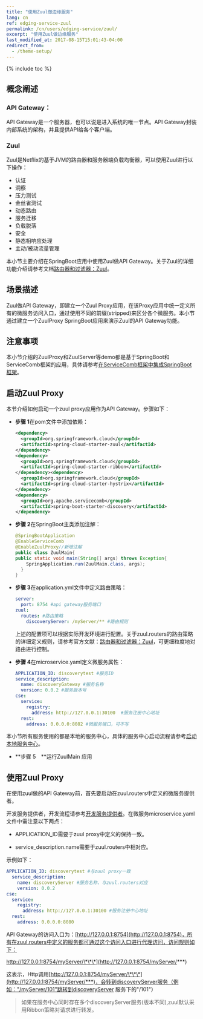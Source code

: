 ```yaml
---
title: "使用Zuul做边缘服务"
lang: cn
ref: edging-service-zuul
permalink: /cn/users/edging-service/zuul/
excerpt: "使用Zuul做边缘服务"
last_modified_at: 2017-08-15T15:01:43-04:00
redirect_from:
  - /theme-setup/
---
```


{% include toc %}
## 概念阐述

### API Gateway：

API Gateway是一个服务器，也可以说是进入系统的唯一节点。API Gateway封装内部系统的架构，并且提供API给各个客户端。

### Zuul

Zuul是Netflix的基于JVM的路由器和服务器端负载均衡器，可以使用Zuul进行以下操作：

* 认证
* 洞察
* 压力测试
* 金丝雀测试
* 动态路由
* 服务迁移
* 负载脱落
* 安全
* 静态相响应处理
* 主动/被动流量管理

本小节主要介绍在SpringBoot应用中使用Zuul做API Gateway。关于Zuul的详细功能介绍请参考文档[路由器和过滤器：Zuul](https://springcloud.cc/spring-cloud-dalston.html#_router_and_filter_zuul)。

## 场景描述

Zuul做API Gateway，即建立一个Zuul Proxy应用，在该Proxy应用中统一定义所有的微服务访问入口，通过使用不同的前缀\(stripped\)来区分各个微服务。本小节通过建立一个ZuulProxy SpringBoot应用来演示Zuul的API Gateway功能。

## 注意事项

本小节介绍的ZuulProxy和ZuulServer等demo都是基于SpringBoot和ServiceComb框架的应用，具体请参考[在ServiceComb框架中集成SpringBoot框架](/cn/users/use-servicecomb-in-spring-boot/)。

## 启动Zuul Proxy

本节介绍如何启动一个zuul proxy应用作为API Gateway。步骤如下：

* **步骤 1**在pom文件中添加依赖：

   ```xml
   <dependency> 
     <groupId>org.springframework.cloud</groupId>  
     <artifactId>spring-cloud-starter-zuul</artifactId> 
   </dependency>
   <dependency> 
     <groupId>org.springframework.cloud</groupId>  
     <artifactId>spring-cloud-starter-ribbon</artifactId> 
   </dependency><dependency> 
     <groupId>org.springframework.cloud</groupId>  
     <artifactId>spring-cloud-starter-hystrix</artifactId> 
   </dependency>
   <dependency> 
     <groupId>org.apache.servicecomb</groupId>  
     <artifactId>spring-boot-starter-discovery</artifactId> 
   </dependency>
   ```

* **步骤 2**在SpringBoot主类添加注解：

   ```java
   @SpringBootApplication
   @EnableServiceComb
   @EnableZuulProxy//新增注解
   public class ZuulMain{
   public static void main(String[] args) throws Exception{
       SpringApplication.run(ZuulMain.class, args);
     }
   }
   ```

* **步骤 3**在application.yml文件中定义路由策略：

   ```yaml
   server:
     port: 8754 #api gateway服务端口
   zuul:
     routes: #路由策略
       discoveryServer: /myServer/** #路由规则
   ```
   
   上述的配置项可以根据实际开发环境进行配置。关于zuul.routers的路由策略的详细定义规则，请参考官方文献：[路由器和过滤器：Zuul](https://springcloud.cc/spring-cloud-dalston.html#_router_and_filter_zuul)，可更细粒度地对路由进行控制。

* **步骤 4**在microservice.yaml定义微服务属性：

   ```yaml
   APPLICATION_ID: discoverytest #服务ID
   service_description:
     name: discoveryGateway #服务名称
     version: 0.0.2 #服务版本号
   cse:
     service:
       registry:
         address: http://127.0.0.1:30100  #服务注册中心地址
     rest:
       address: 0.0.0.0:8082 #微服务端口，可不写
   ```

本小节所有服务使用的都是本地的服务中心，具体的服务中心启动流程请参考[启动本地服务中心](/cn/users/setup-environment/#运行service-center)。

* **步骤 5　**运行ZuulMain 应用

## 使用Zuul Proxy

在使用zuul做的API Gateway前，首先要启动在zuul.routers中定义的微服务提供者。

开发服务提供者，开发流程请参考[开发服务提供者](/cn/users/service-definition/)。在微服务microservice.yaml文件中需注意以下两点：

* APPLICATION\_ID需要于zuul proxy中定义的保持一致。

* service\_description.name需要于zuul.routers中相对应。

示例如下：

```yaml
APPLICATION_ID: discoverytest #与zuul proxy一致
  service_description:
    name: discoveryServer #服务名称，与zuul.routers对应
    version: 0.0.2
cse:
  service:
    registry:
      address: http://127.0.0.1:30100 #服务注册中心地址
  rest:
    address: 0.0.0.0:8080
```

API Gateway的访问入口为：[http://127.0.0.1:8754](http://127.0.0.1:8754)，所有在zuul.routers中定义的服务都可通过这个访问入口进行代理访问，访问规则如下：

http://127.0.0.1:8754/myServer/\*\*\*](http://127.0.0.1:8754/myServer/***)

这表示，Http调用[http://127.0.0.1:8754/myServer/\*\*\*](http://127.0.0.1:8754/myServer/***)，会转到discoveryServer服务（例如："/myServer/101"跳转到discoveryServer 服务下的"/101"）

> 如果在服务中心同时存在多个discoveryServer服务\(版本不同\),zuul默认采用Ribbon策略对请求进行转发。
